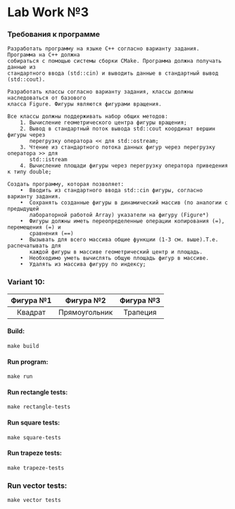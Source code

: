 # Lab Work №3

### Требования к программе 
```
Разработать программу на языке C++ согласно варианту задания. Программа на C++ должна
собираться с помощью системы сборки CMake. Программа должна получать данные из
стандартного ввода (std::cin) и выводить данные в стандартный вывод (std::cout).

Разработать классы согласно варианту задания, классы должны наследоваться от базового
класса Figure. Фигуры являются фигурами вращения.

Все классы должны поддерживать набор общих методов:
    1. Вычисление геометрического центра фигуры вращения;
    2. Вывод в стандартный поток вывода std::cout координат вершин фигуры через
       перегрузку оператора << для std::ostream;
    3. Чтение из стандартного потока данных фигур через перегрузку оператора >> для
       std::istream
    4. Вычисление площади фигуры через перегрузку оператора приведения к типу double;

Создать программу, которая позволяет:
    •  Вводить из стандартного ввода std::cin фигуры, согласно варианту задания.
    •  Сохранять созданные фигуры в динамический массив (по аналогии с предыдущей
       лабораторной работой Array) указатели на фигуру (Figure*)
    •  Фигуры должны иметь переопределенные операции копирования (=), перемещения (=) и
       сравнения (==)
    •  Вызывать для всего массива общие функции (1-3 см. выше).Т.е. распечатывать для
       каждой фигуры в массиве геометрический центр и площадь.
    •  Необходимо уметь вычислять общую площадь фигур в массиве.
    •  Удалять из массива фигуру по индексу;
```

### Variant 10:

| Фигура №1 | Фигура №2 | Фигура №3 |
| :---: | :---: | :---: |
| Квадрат | Прямоугольник | Трапеция |

#### Build:
```
make build
```

#### Run program:
```
make run
```

#### Run rectangle tests:
```
make rectangle-tests
```

#### Run square tests:
```
make square-tests
```

#### Run trapeze tests:
```
make trapeze-tests
```

### Run vector tests:
```
make vector tests
```